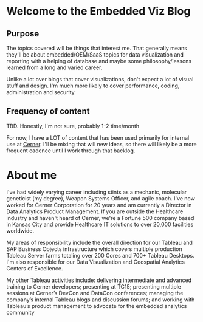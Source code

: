 # Welcome to the Embedded Viz Blog

## Purpose
The topics covered will be things that interest me. That generally means they'll be about embedded/OEM/SaaS topics for data visualization and reporting with a helping of database and maybe some philosophy/lessons learned from a long and varied career.

Unlike a lot over blogs that cover visualizations, don't expect a lot of visual stuff and design. I'm much more likely to cover performance, coding, administration and security

## Frequency of content
TBD. Honestly, I'm not sure, probably 1-2 time/month

For now, I have a LOT of content that has been used primarily for internal use at [Cerner](https://www.cerner.com). I'll be mixing that will new ideas, so there will likely be a more frequent cadence until I work through that backlog.

# About me
I've had widely varying career including stints as a mechanic, molecular geneticist (my degree), Weapon Systems Officer, and agile coach. I've now worked for Cerner Corporation for 20 years and am currently a Director in Data Analytics Product Management. If you are outside the Healthcare industry and haven't heard of Cerner, we're a Fortune 500 company based in Kansas City and provide Healthcare IT solutions to over 20,000 facilities worldwide.

My areas of responsibility include the overall direction for our Tableau and SAP Business Objects infrastructure which covers multiple production Tableau Server farms totaling over 200 Cores and 700+ Tableau Desktops. I'm also responsible for our Data Visualization and Geospatial Analytics Centers of Excellence.

My other Tableau activities include: delivering intermediate and advanced training to Cerner developers; presenting at TC15; presenting multiple sessions at Cerner’s DevCon and DataCon conferences; managing the company’s internal Tableau blogs and discussion forums; and working with Tableau’s product management to advocate for the embedded analytics community
